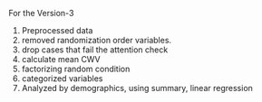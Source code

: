 For the Version-3
1. Preprocessed data
2. removed randomization order variables.
3. drop cases that fail the attention check
4. calculate mean CWV
5. factorizing random condition
6. categorized variables
7. Analyzed by demographics, using summary, linear regression